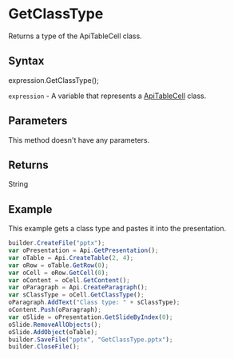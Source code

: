 # GetClassType

Returns a type of the ApiTableCell class.

## Syntax

expression.GetClassType();

`expression` - A variable that represents a [ApiTableCell](../ApiTableCell.md) class.

## Parameters

This method doesn't have any parameters.

## Returns

String

## Example

This example gets a class type and pastes it into the presentation.

```javascript
builder.CreateFile("pptx");
var oPresentation = Api.GetPresentation();
var oTable = Api.CreateTable(2, 4);
var oRow = oTable.GetRow(0);
var oCell = oRow.GetCell(0);
var oContent = oCell.GetContent();
var oParagraph = Api.CreateParagraph();
var sClassType = oCell.GetClassType();
oParagraph.AddText("Class type: " + sClassType);
oContent.Push(oParagraph);
var oSlide = oPresentation.GetSlideByIndex(0);
oSlide.RemoveAllObjects();
oSlide.AddObject(oTable);
builder.SaveFile("pptx", "GetClassType.pptx");
builder.CloseFile();
```